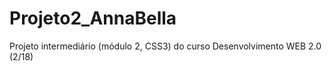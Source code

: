 ﻿# Projeto2_AnnaBella
Projeto intermediário (módulo 2, CSS3) do curso Desenvolvimento WEB 2.0 (2/18)

